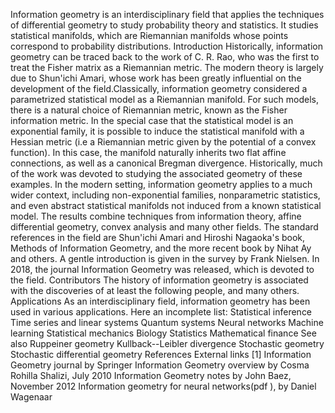 Information geometry is an interdisciplinary field that applies the
techniques of differential geometry to study probability theory and
statistics. It studies statistical manifolds, which are Riemannian
manifolds whose points correspond to probability distributions.
Introduction Historically, information geometry can be traced back to
the work of C. R. Rao, who was the first to treat the Fisher matrix as a
Riemannian metric. The modern theory is largely due to Shun\'ichi Amari,
whose work has been greatly influential on the development of the
field.Classically, information geometry considered a parametrized
statistical model as a Riemannian manifold. For such models, there is a
natural choice of Riemannian metric, known as the Fisher information
metric. In the special case that the statistical model is an exponential
family, it is possible to induce the statistical manifold with a Hessian
metric (i.e a Riemannian metric given by the potential of a convex
function). In this case, the manifold naturally inherits two flat affine
connections, as well as a canonical Bregman divergence. Historically,
much of the work was devoted to studying the associated geometry of
these examples. In the modern setting, information geometry applies to a
much wider context, including non-exponential families, nonparametric
statistics, and even abstract statistical manifolds not induced from a
known statistical model. The results combine techniques from information
theory, affine differential geometry, convex analysis and many other
fields. The standard references in the field are Shun'ichi Amari and
Hiroshi Nagaoka\'s book, Methods of Information Geometry, and the more
recent book by Nihat Ay and others. A gentle introduction is given in
the survey by Frank Nielsen. In 2018, the journal Information Geometry
was released, which is devoted to the field. Contributors The history of
information geometry is associated with the discoveries of at least the
following people, and many others. Applications As an interdisciplinary
field, information geometry has been used in various applications. Here
an incomplete list: Statistical inference Time series and linear systems
Quantum systems Neural networks Machine learning Statistical mechanics
Biology Statistics Mathematical finance See also Ruppeiner geometry
Kullback--Leibler divergence Stochastic geometry Stochastic differential
geometry References External links \[1\] Information Geometry journal by
Springer Information Geometry overview by Cosma Rohilla Shalizi, July
2010 Information Geometry notes by John Baez, November 2012 Information
geometry for neural networks(pdf ), by Daniel Wagenaar

